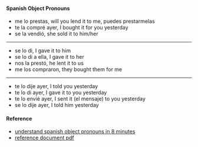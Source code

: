 

#### Spanish Object Pronouns

- me lo prestas, will you lend it to me, puedes prestarmelas
- te la compré ayer, I bought it for you yesterday
- se la vendió, she sold it to him/her
---

- se lo di, I gave it to him
- se lo di a ella, I gave it to her
- nos la prestó, he lent it to us
- me los compraron, they bought them for me

---

- te lo dije ayer, I told you yesterday
- te lo di ayer, I gave it to you yesterday
- te lo envié ayer, I sent it (el mensaje) to you yesterday
- se lo dije ayer, I told him yesterday


#### Reference

- [understand spanish object pronouns in 8 minutes](https://www.youtube.com/watch?v=TUmuavAKLEI)
- [reference document pdf](https://github.com/stormasm/pdf/blob/main/spanish/spanish-object-pronouns.pdf)

